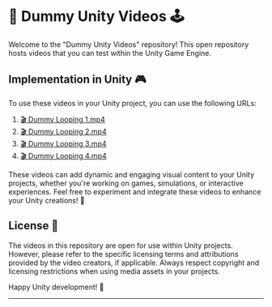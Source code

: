 # 🎥 Dummy Unity Videos 🕹️

Welcome to the "Dummy Unity Videos" repository! This open repository hosts videos that you can test within the Unity Game Engine.

## Implementation in Unity 🎮
To use these videos in your Unity project, you can use the following URLs:

1. [🎬 Dummy Looping 1.mp4](https://colossalmonk.github.io/dummy-unity-videos/Dummy%20Looping%201.mp4)
2. [🎬 Dummy Looping 2.mp4](https://colossalmonk.github.io/dummy-unity-videos/Dummy%20Looping%202.mp4)
3. [🎬 Dummy Looping 3.mp4](https://colossalmonk.github.io/dummy-unity-videos/Dummy%20Looping%203.mp4)
4. [🎬 Dummy Looping 4.mp4](https://colossalmonk.github.io/dummy-unity-videos/Dummy%20Looping%204.mp4)

These videos can add dynamic and engaging visual content to your Unity projects, whether you're working on games, simulations, or interactive experiences. Feel free to experiment and integrate these videos to enhance your Unity creations! 🚀

## License 📝
The videos in this repository are open for use within Unity projects. However, please refer to the specific licensing terms and attributions provided by the video creators, if applicable. Always respect copyright and licensing restrictions when using media assets in your projects.

Happy Unity development! 🎉

---
